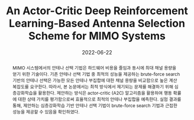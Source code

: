 ---
title: "An Actor-Critic Deep Reinforcement Learning-Based Antenna Selection Scheme for MIMO Systems"
collection: publications
permalink: /publication/2022-dc7
date: 2022-06-22
venue: '2022 한국통신학회 하계종합학술대회'
paperurl: 'https://www.dbpia.co.kr/journal/articleDetail?nodeId=NODE11107578'
pubtype: 'domestic_conference'
# just display our icon symbols
link: 'https://www.dbpia.co.kr/journal/articleDetail?nodeId=NODE11107578'
code: 'https://github.com/FIVEYOUNGWOO/Advantage-Actor-Critic-Based-MIMO-Antenna-Selection'
github: 'https://github.com/FIVEYOUNGWOO/Advantage-Actor-Critic-Based-MIMO-Antenna-Selection'
citation: '<strong>오영우</strong>, 최우열. &quot;MIMO 시스템을 위한 Actor-Critic 심층강화학습 기반 안테나 선택 기법.&quot; <i>2022 한국통신학회 하계종합학술대회</i>, 제주, 대한민국, 2022.06.22 - 24. (<u>Status: Presented on 2022.06.22.</u>)'
excerpt_separator: ""
abstract: MIMO 시스템에서의 안테나 선택 기법은 하드웨어 비용을 줄임과 동시에 최대 채널 용량을 얻기 위한 기술이다. 기존 안테나 선택 기법 중 최적의 성능을 제공하는 brute-force search 기반의 안테나 선택은 가능한 모든 안테나 부집합에 대한 채널 용량을 비교함으로 높은 계산 복잡도를 요구한다. 따라서, 본 논문에서는 최적 방식에서 제기되는 문제를 해결하기 위해 심층강화학습을 활용한다. 제안하는 방식은 actor-critic (A2C) 알고리즘을 활용하여 행동 확률에 대한 상태 가치를 평가함으로써 효율적으로 최적의 안테나 부집합을 예측한다. 실험 결과를 통해, 제안하는 심층강화학습 기반 안테나 선택 기법이 brute-force search 기법과 근접한 성능을 제공할 수 있음을 확인하였다.
---